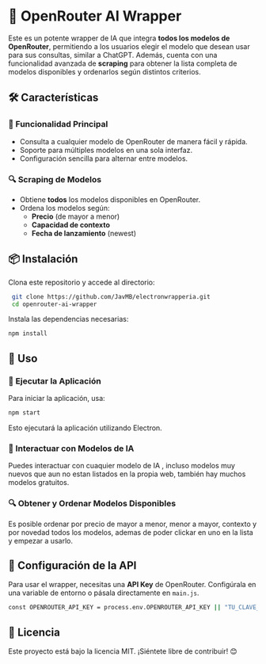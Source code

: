 # 🚀 OpenRouter AI Wrapper

Este es un potente wrapper de IA que integra **todos los modelos de OpenRouter**, permitiendo a los usuarios elegir el modelo que desean usar para sus consultas, similar a ChatGPT. Además, cuenta con una funcionalidad avanzada de **scraping** para obtener la lista completa de modelos disponibles y ordenarlos según distintos criterios.

## 🛠 Características

### 📌 Funcionalidad Principal
- Consulta a cualquier modelo de OpenRouter de manera fácil y rápida.
- Soporte para múltiples modelos en una sola interfaz.
- Configuración sencilla para alternar entre modelos.

### 🔍 Scraping de Modelos
- Obtiene **todos** los modelos disponibles en OpenRouter.
- Ordena los modelos según:
  - **Precio** (de mayor a menor)
  - **Capacidad de contexto**
  - **Fecha de lanzamiento** (newest)

## 📦 Instalación

Clona este repositorio y accede al directorio:

```bash
 git clone https://github.com/JavMB/electronwrapperia.git
 cd openrouter-ai-wrapper
```

Instala las dependencias necesarias:

```bash
npm install
```

## 🚀 Uso

### 🧠 Ejecutar la Aplicación

Para iniciar la aplicación, usa:

```bash
npm start
```

Esto ejecutará la aplicación utilizando Electron.

### 🧠 Interactuar con Modelos de IA
Puedes interactuar con cuaquier modelo de IA , incluso modelos muy nuevos que aun no estan listados en la propia web, también hay muchos modelos gratuitos.



### 🔍 Obtener y Ordenar Modelos Disponibles

Es posible ordenar por precio de mayor a menor, menor a mayor, contexto y por novedad todos los modelos, ademas de poder clickar en uno en la lista y empezar a usarlo.

## 🔑 Configuración de la API
Para usar el wrapper, necesitas una **API Key** de OpenRouter. Configúrala en una variable de entorno o pásala directamente en `main.js`.

```bash
const OPENROUTER_API_KEY = process.env.OPENROUTER_API_KEY || "TU_CLAVE_API_DE_OPENROUTER";
```



## 📜 Licencia
Este proyecto está bajo la licencia MIT. ¡Siéntete libre de contribuir! 😊

